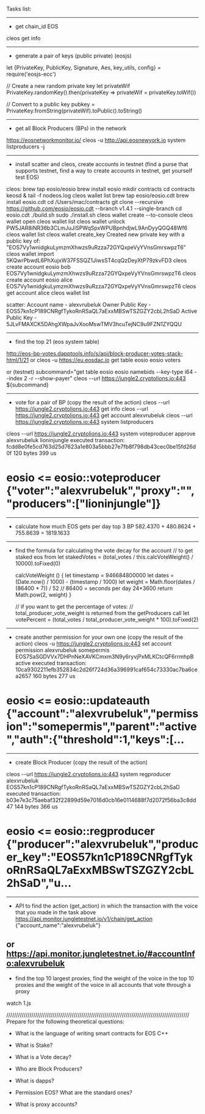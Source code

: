 Tasks list:

---------------------------------------------------------------------------------------------
- get chain_id EOS

cleos get info

---------------------------------------------------------------------------------------------
- generate a pair of keys (public private) (eosjs)

let {PrivateKey, PublicKey, Signature, Aes, key_utils, config} = require('eosjs-ecc')

// Create a new random private key
let privateWif
PrivateKey.randomKey().then(privateKey => privateWif = privateKey.toWif())

// Convert to a public key
pubkey = PrivateKey.fromString(privateWif).toPublic().toString()

---------------------------------------------------------------------------------------------
- get all Block Producers (BPs) in the network

https://eosnetworkmonitor.io/
 cleos -u http://api.eosnewyork.io system listproducers -j

---------------------------------------------------------------------------------------------
- install scatter and cleos, create accounts in testnet (find a purse that supports testnet, find a way to create accounts in testnet, get yourself test EOS)

cleos:
brew tap eosio/eosio
brew install eosio
mkdir contracts
cd contracts
keosd &
tail -f nodeos.log
cleos wallet list
brew tap eosio/eosio.cdt
brew install eosio.cdt
cd /Users/mac/contracts
git clone --recursive https://github.com/eosio/eosio.cdt --branch v1.4.1 --single-branch
cd eosio.cdt
./build.sh
sudo ./install.sh
cleos wallet create --to-console
cleos wallet open
cleos wallet list
cleos wallet unlock
PW5JAR8iNR36b3CLmJuJiSPWqSpxWPUBpnhdjwL9AnDyyQGQ48Wf6
cleos wallet list
cleos wallet create_key
Created new private key with a public key of: "EOS7Vy1wnidgkuLymzmXhwzs9uRzza72GYQxpeVyYVnsGmrswpzT6"
cleos wallet import
5KQwrPbwdL6PhXujxW37FSSQZ1JiwsST4cqQzDeyXtP79zkvFD3
cleos create account eosio bob EOS7Vy1wnidgkuLymzmXhwzs9uRzza72GYQxpeVyYVnsGmrswpzT6 
cleos create account eosio alice EOS7Vy1wnidgkuLymzmXhwzs9uRzza72GYQxpeVyYVnsGmrswpzT6
cleos get account alice
cleos wallet list

scatter:
Account name - alexvrubeluk
Owner Public Key - EOS57kn1cP189CNRgfTykoRnRSaQL7aExxMBSwTSZGZY2cbL2hSaD
Active Public Key - 5JLvFMAXCK5DAhgXWpaJvXooMswTMV3hcuTejNC9u9FZN1ZYQQU


---------------------------------------------------------------------------------------------
- find the top 21 (eos system table)

http://eos-bp-votes.dapptools.info/s/api/block-producer-votes-stack-html/1/21
or
cleos -u https://eu.eosdac.io get table eosio eosio voters

or (testnet)
subcommand="get table eosio eosio namebids --key-type i64 --index 2 -r --show-payer"
cleos --url https://jungle2.cryptolions.io:443 ${subcommand}

---------------------------------------------------------------------------------------------
- vote for a pair of BP (copy the result of the action)
cleos --url https://jungle2.cryptolions.io:443 get info
cleos --url https://jungle2.cryptolions.io:443 get account alexvrubeluk
cleos --url https://jungle2.cryptolions.io:443 system listproducers

cleos --url https://jungle2.cryptolions.io:443 system voteproducer approve alexvrubeluk lioninjungle
executed transaction: fcdd8e0fe5cd763d25d7623a1e803a5bbb27e7fb8f798db43cec0be15fd26d0f  120 bytes  399 us
#         eosio <= eosio::voteproducer          {"voter":"alexvrubeluk","proxy":"","producers":["lioninjungle"]}

---------------------------------------------------------------------------------------------
- calculate how much EOS gets per day top 3 BP
582.4370 + 480.8624 + 755.8639 = 1819.1633
---------------------------------------------------------------------------------------------
- find the formula for calculating the vote decay for the account
// to get staked eos from 
    let stakedVotes = (total_votes / this.calcVoteWeight() / 10000).toFixed(0)

    calcVoteWeight () {
      let timestamp = 946684800000
      let dates = (Date.now() / 1000) - (timestamp / 1000)
      let weight = Math.floor(dates / (86400 * 7)) / 52 // 86400 = seconds per day 24*3600
      return Math.pow(2, weight)
    }

    // if you want to get the percentage of votes:
    // total_producer_vote_weight is returned from the getProducers call 
    let votePercent = (total_votes / total_producer_vote_weight * 100).toFixed(2)
---------------------------------------------------------------------------------------------
- create another permission for your own one (copy the result of the action)
cleos -u https://jungle2.cryptolions.io:443 set account permission alexvrubeluk somepermis EOS7SaSGDVVx7DHPnNeXAVKCmxm3N9y6ryvjPxMLKCtcQF6rrmhpB active
executed transaction: 10ca9302211efb352834c2d26f724d36a396991caf654c73330ac7ba6cea2657  160 bytes  277 us
#         eosio <= eosio::updateauth            {"account":"alexvrubeluk","permission":"somepermis","parent":"active","auth":{"threshold":1,"keys":[...
---------------------------------------------------------------------------------------------
- create Block Producer (copy the result of the action)

cleos --url https://jungle2.cryptolions.io:443 system regproducer alexvrubeluk EOS57kn1cP189CNRgfTykoRnRSaQL7aExxMBSwTSZGZY2cbL2hSaD
executed transaction: b03e7e3c75aebaf32f22899d59e7016d0cb16e0114688f7d2072f56ba3c8dd47  144 bytes  366 us
#         eosio <= eosio::regproducer           {"producer":"alexvrubeluk","producer_key":"EOS57kn1cP189CNRgfTykoRnRSaQL7aExxMBSwTSZGZY2cbL2hSaD","u...
---------------------------------------------------------------------------------------------
- API to find the action (get_action) in which the transaction with the voice that you made in the task above
https://api.monitor.jungletestnet.io/v1/chain/get_action
{"account_name":"alexvrubeluk"}

or 
https://api.monitor.jungletestnet.io/#accountInfo:alexvrubeluk 
---------------------------------------------------------------------------------------------
- find the top 10 largest proxies, find the weight of the voice in the top 10 proxies and the weight of the voice in all accounts that vote through a proxy

watch 1.js


///////////////////////////////////////////////////////////////////////////////////////////////
Prepare for the following theoretical questions:


- What is the language of writing smart contracts for EOS
C++

- What is Stake?

- What is a Vote decay?

- Who are Block Producers?

- What is dapps?

- Permission EOS? What are the standard ones?

- What is proxy accounts?
